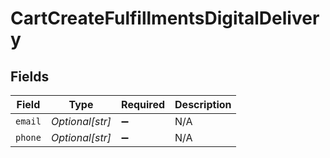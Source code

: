 # CartCreateFulfillmentsDigitalDelivery


## Fields

| Field              | Type               | Required           | Description        |
| ------------------ | ------------------ | ------------------ | ------------------ |
| `email`            | *Optional[str]*    | :heavy_minus_sign: | N/A                |
| `phone`            | *Optional[str]*    | :heavy_minus_sign: | N/A                |